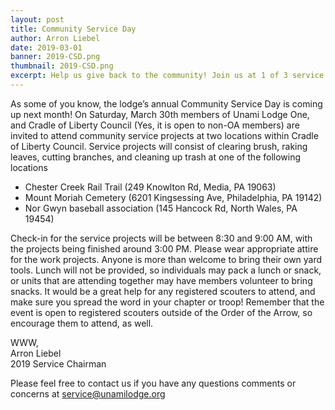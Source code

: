 ```yaml
---
layout: post
title: Community Service Day
author: Arron Liebel
date: 2019-03-01
banner: 2019-CSD.png
thumbnail: 2019-CSD.png
excerpt: Help us give back to the community! Join us at 1 of 3 service sites for a day of cheerful service.
---
```


As some of you know, the lodge’s annual Community Service Day is coming up next month! On Saturday, March 30th members of Unami Lodge One, and Cradle of Liberty Council (Yes, it is open to non-OA members) are invited to attend community service projects at two locations within Cradle of Liberty Council. Service projects will consist of clearing brush, raking leaves, cutting branches, and cleaning up trash at one of the following locations

* Chester Creek Rail Trail (249 Knowlton Rd, Media, PA 19063)
* Mount Moriah Cemetery (6201 Kingsessing Ave, Philadelphia, PA 19142)
* Nor Gwyn baseball association (145 Hancock Rd, North Wales, PA 19454)

Check-in for the service projects will be between 8:30 and 9:00 AM, with the projects being finished around 3:00 PM. Please wear appropriate attire for the work projects. Anyone is more than welcome to bring their own yard tools. Lunch will not be provided, so individuals may pack a lunch or snack, or units that are attending together may have members volunteer to bring snacks. It would be a great help for any registered scouters to attend, and make sure you spread the word in your chapter or troop! Remember that the event is open to registered scouters outside of the Order of the Arrow, so encourage them to attend, as well.

WWW,<br>
Arron Liebel<br>
2019 Service Chairman

Please feel free to contact us if you have any questions comments or concerns at service@unamilodge.org
